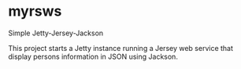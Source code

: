 # myrsws

Simple Jetty-Jersey-Jackson

This project starts a Jetty instance running a Jersey web service that display persons information in JSON using Jackson.

